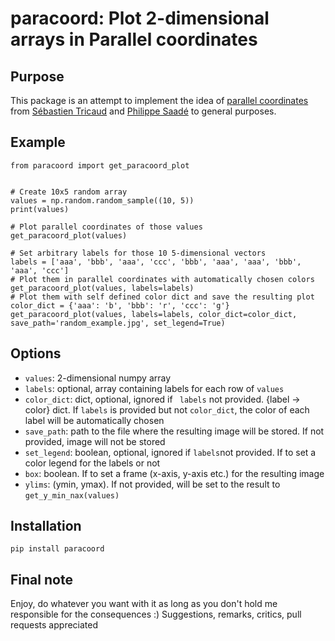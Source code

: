 # paracoord: Plot 2-dimensional arrays in Parallel coordinates

## Purpose
This package is an attempt to implement the idea of 
[parallel coordinates](https://link.springer.com/article/10.1007/s11416-009-0127-3) 
from [Sébastien Tricaud](https://www.splunk.com/blog/author/stricaud.html) and [
Philippe Saadé](mailto:psaade@gmail.com) to general purposes.

## Example
```
from paracoord import get_paracoord_plot


# Create 10x5 random array
values = np.random.random_sample((10, 5))
print(values)

# Plot parallel coordinates of those values
get_paracoord_plot(values)

# Set arbitrary labels for those 10 5-dimensional vectors
labels = ['aaa', 'bbb', 'aaa', 'ccc', 'bbb', 'aaa', 'aaa', 'bbb', 'aaa', 'ccc']
# Plot them in parallel coordinates with automatically chosen colors
get_paracoord_plot(values, labels=labels)
# Plot them with self defined color dict and save the resulting plot
color_dict = {'aaa': 'b', 'bbb': 'r', 'ccc': 'g'}
get_paracoord_plot(values, labels=labels, color_dict=color_dict, save_path='random_example.jpg', set_legend=True)
```

## Options
* `values`: 2-dimensional numpy array
* `labels`: optional, array containing labels for each row of `values`
* `color_dict`: dict, optional, ignored if ` labels` not provided. {label -> color} dict.
If `labels` is provided but not `color_dict`, the color of each label will be automatically chosen
* `save_path`: path to the file where the resulting image will be stored.
If not provided, image will not be stored
* `set_legend`: boolean, optional, ignored if `labels`not provided. If to set a color legend for the labels or not
* `box`: boolean. If to set a frame (x-axis, y-axis etc.) for the resulting image
* `ylims`: (ymin, ymax). If not provided, will be set to the result to `get_y_min_nax(values)`


## Installation
```
pip install paracoord
```

## Final note
Enjoy, do whatever you want with it as long as you don't hold me responsible for the consequences :)
Suggestions, remarks, critics, pull requests appreciated